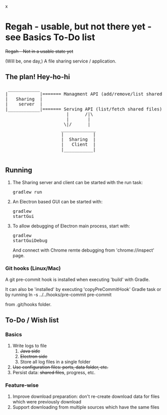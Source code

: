 x
#  Regah - usable, but not there yet - see Basics To-Do list

~~Regah - Not in a usable state yet~~

(Will be, one day,) A file sharing service / application.

## The plan! Hey-ho-hi
<pre>
 ____________
|            |======= Managment API (add/remove/list shared files)
|   Sharing  |
|    server  |                                                
|____________|======= Serving API (list/fetch shared files)
                       |      /|\                
                       |       |
                      \|/      |
                     _____________
                     |           |
                     |  Sharing  |
                     |   Client  |
                     |___________|
 
</pre>

## Running
1. The Sharing server and client can be started with the run task: <pre>gradlew run</pre>
1. An Electron based GUI can be started with: <pre>gradlew startGui</pre>
1. To allow debugging of Electron main process, start with:<pre>gradlew startGuiDebug</pre> And connect with Chrome remte debugging from 'chrome://inspect' page.

### Git hooks (Linux/Mac)

A git pre-commit hook is installed when executing 'build' with Gradle.

 It can also be 'installed' by executing 'copyPreCommitHook' Gradle task
 or by running
  ln -s ../../hooks/pre-commit pre-commit

from .git/hooks folder.

## To-Do / Wish list
### Basics
1. Write logs to file
   1. ~~Java side~~
   1. ~~Electron side~~
   1. Store all log files in a single folder
1. ~~Use configuration files: ports, data folder, etc.~~
1. Persist data: ~~shared files~~, progress, etc.

### Feature-wise
1. Improve download preparation: don't re-create download data for files which were previously download
1. Support downloading from multiple sources which have the same files

